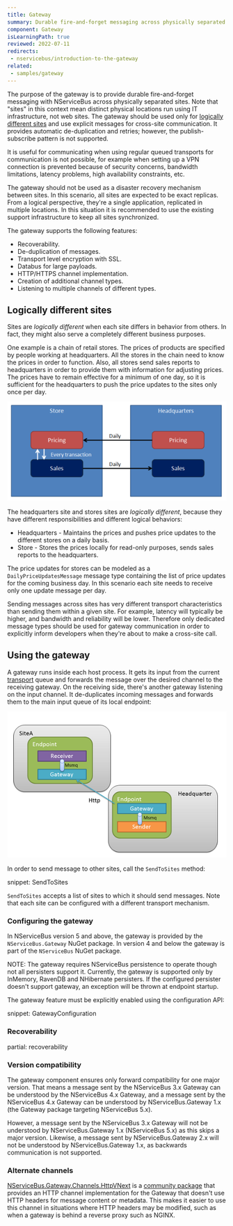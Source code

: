 ```yaml
---
title: Gateway
summary: Durable fire-and-forget messaging across physically separated IT infrastructure
component: Gateway
isLearningPath: true
reviewed: 2022-07-11
redirects:
 - nservicebus/introduction-to-the-gateway
related:
 - samples/gateway
---
```


The purpose of the gateway is to provide durable fire-and-forget messaging with NServiceBus across physically separated sites. Note that "sites" in this context mean distinct physical locations run using IT infrastructure, not web sites. The gateway should be used only for [logically different sites](#logically-different-sites) and use explicit messages for cross-site communication. It provides automatic de-duplication and retries; however, the publish-subscribe pattern is not supported.

It is useful for communicating when using regular queued transports for communication is not possible, for example when setting up a VPN connection is prevented because of security concerns, bandwidth limitations, latency problems, high availability constraints, etc.

The gateway should not be used as a disaster recovery mechanism between sites. In this scenario, all sites are expected to be exact replicas. From a logical perspective, they're a single application, replicated in multiple locations. In this situation it is recommended to use the existing support infrastructure to keep all sites synchronized.

The gateway supports the following features:

 * Recoverability.
 * De-duplication of messages.
 * Transport level encryption with SSL.
 * Databus for large payloads.
 * HTTP/HTTPS channel implementation.
 * Creation of additional channel types.
 * Listening to multiple channels of different types.


## Logically different sites

Sites are _logically different_ when each site differs in behavior from others. In fact, they might also serve a completely different business purposes.

One example is a chain of retail stores. The prices of products are specified by people working at headquarters. All the stores in the chain need to know the prices in order to function. Also, all stores send sales reports to headquarters in order to provide them with information for adjusting prices. The prices have to remain effective for a minimum of one day, so it is sufficient for the headquarters to push the price updates to the sites only once per day.

![Gateway Store and Headquarters example](store-to-headquarters-pricing-and-sales.png "Logical view")

The headquarters site and stores sites are _logically different_, because they have different responsibilities and different logical behaviors:

 * Headquarters - Maintains the prices and pushes price updates to the different stores on a daily basis.
 * Store - Stores the prices locally for read-only purposes, sends sales reports to the headquarters.

The price updates for stores can be modeled as a `DailyPriceUpdatesMessage` message type containing the list of price updates for the coming business day. In this scenario each site needs to receive only one update message per day.

Sending messages across sites has very different transport characteristics than sending them within a given site. For example, latency will typically be higher, and bandwidth and reliability will be lower. Therefore only dedicated message types should be used for gateway communication in order to explicitly inform developers when they're about to make a cross-site call.


## Using the gateway

A gateway runs inside each host process. It gets its input from the current [transport](/transports/) queue and forwards the message over the desired channel to the receiving gateway. On the receiving side, there's another gateway listening on the input channel. It de-duplicates incoming messages and forwards them to the main input queue of its local endpoint:

![](gateway-headquarter-to-site-a.png "Physical view")

In order to send message to other sites, call the `SendToSites` method:

snippet: SendToSites

`SendToSites` accepts a list of sites to which it should send messages. Note that each site can be configured with a different transport mechanism.


### Configuring the gateway

In NServiceBus version 5 and above, the gateway is provided by the `NServiceBus.Gateway` NuGet package. In version 4 and below the gateway is part of the `NServiceBus` NuGet package.

NOTE: The gateway requires NServiceBus persistence to operate though not all persisters support it. Currently, the gateway is supported only by InMemory, RavenDB and NHibernate persisters. If the configured persister doesn't support gateway, an exception will be thrown at endpoint startup.

The gateway feature must be explicitly enabled using the configuration API:

snippet: GatewayConfiguration


### Recoverability

partial: recoverability


### Version compatibility

The gateway component ensures only forward compatibility for one major version. That means a message sent by the NServiceBus 3.x Gateway can be understood by the NServiceBus 4.x Gateway, and a message sent by the NServiceBus 4.x Gateway can be understood by NServiceBus.Gateway 1.x (the Gateway package targeting NServiceBus 5.x).

However, a message sent by the NServiceBus 3.x Gateway will not be understood by NServiceBus.Gateway 1.x (NServiceBus 5.x) as this skips a major version. Likewise, a message sent by NServiceBus.Gateway 2.x will not be understood by NServiceBus.Gateway 1.x, as backwards communication is not supported.

### Alternate channels

[NServiceBus.Gateway.Channels.HttpVNext](https://github.com/welshdave/NServiceBus.Gateway.Channels.HttpVNext) is a [community package](/nservicebus/community/) that provides an HTTP channel implementation for the Gateway that doesn't use HTTP headers for message content or metadata. This makes it easier to use this channel in situations where HTTP headers may be modified, such as when a gateway is behind a reverse proxy such as NGINX.